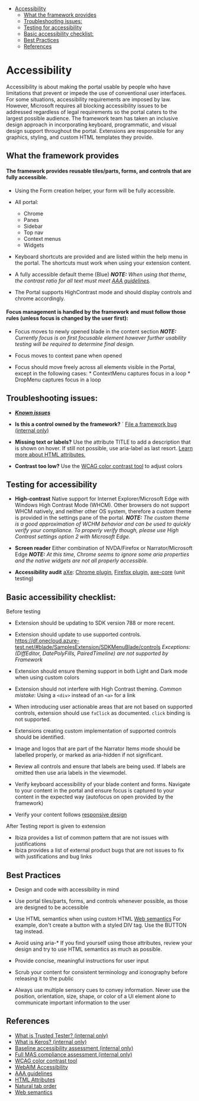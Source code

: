 * [Accessibility](#accessibility)
    * [What the framework provides](#accessibility-what-the-framework-provides)
    * [Troubleshooting issues:](#accessibility-troubleshooting-issues)
    * [Testing for accessibility](#accessibility-testing-for-accessibility)
    * [Basic accessibility checklist:](#accessibility-basic-accessibility-checklist)
    * [Best Practices](#accessibility-best-practices)
    * [References](#accessibility-references)


<a name="accessibility"></a>
# Accessibility

Accessibility is about making the portal usable by people who have limitations that prevent or impede the use of conventional user interfaces. For some situations, accessibility requirements are imposed by law. However, Microsoft requires all blocking accessibility issues to be addressed regardless of legal requirements so the portal caters to the largest possible audience. The framework team has taken an inclusive design approach in incorporating keyboard, programmatic, and visual design support throughout the portal. Extensions are responsible for any graphics, styling, and custom HTML templates they provide.

<a name="accessibility-what-the-framework-provides"></a>
## What the framework provides

<a name="accessibility-what-the-framework-provides-the-framework-provides-reusable-tiles-parts-forms-and-controls-that-are-fully-accessible"></a>
#### The framework provides reusable  tiles/parts, forms, and controls that are fully accessible.

* Using the Form creation helper, your form will be fully accessible.

* All portal:
  * Chrome
  * Panes
  * Sidebar
  * Top nav
  * Context menus
  * Widgets

* Keyboard shortcuts are provided and are listed within the help menu in the portal. The shortcuts must work when using your extension content.

* A fully accessible default theme (Blue)
  _**NOTE:** When using that theme, the contrast ratio for all text must meet <a href="http://www.interactiveaccessibility.com/web-accessibility-guidelines">AAA guidelines</a>._

* The Portal supports HighContrast mode and should display controls and chrome accordingly.

<a name="accessibility-what-the-framework-provides-focus-management-is-handled-by-the-framework-and-must-follow-those-rules-unless-focus-is-changed-by-the-user-first"></a>
#### Focus management is handled by the framework and must follow those rules (unless focus is changed by the user first):

* Focus moves to newly opened blade in the content section
     _**NOTE:** Currently focus is on first focusable element however further usability testing will be required to determine final design._

* Focus moves to context pane when opened

* Focus should move freely across all elements visible in the Portal, except in the following cases:
		* ContextMenu captures focus in a loop
		* DropMenu captures focus in a loop


<a name="accessibility-troubleshooting-issues"></a>
## Troubleshooting issues:
- <a href="http://vstfrd:8080/Azure/RD/_workitems#path=Shared+Queries%2FAUX%2FIbiza%2FAccessibility%2FIbiza+Accessibility+-+Triaged+Active&_a=query">***Known issues*** </a>

- **Is this a control owned by the framework?**
	`	<a href="http://aka.ms/portalfx/accessibility/bug">File a framework bug (internal only)</a>
- **Missing text or labels?**
	Use the attribute TITLE to add a description that is shown on hover. If still not possible, use aria-label as last resort. <a href="http://www.w3schools.com/html/html_attributes.asp">Learn more about HTML attributes.</a>

- **Contrast too low?**
    Use the <a href="http://leaverou.github.io/contrast-ratio/">WCAG color contrast tool</a> to adjust colors

<a name="accessibility-testing-for-accessibility"></a>
## Testing for accessibility

* **High-contrast**
  Native support for Internet Explorer/Microsoft Edge with Windows High Contrast Mode (WHCM).
  Other browsers do not support WHCM natively, and neither other OS system, therefore a custom theme is provided in the settings pane of the portal.
	_**NOTE:** The custom theme is a good approximation of WCHM behavior and can be used to quickly verify your compliance. To properly verify though, please use High Contrast settings option 2 with Microsoft Edge._

* **Screen reader**
  Either combination of NVDA/Firefox or Narrator/Microsoft Edge
	_**NOTE:** At this time, Chrome seems to ignore some aria properties and the native widgets are not all properly accessible._

* **Accessibility audit**
  <a href="http://www.deque.com/products/axe/">aXe</a>: <a href="http://bitly.com/aXe-Chrome">Chrome plugin</a>, <a href="http://bit.ly/aXe-Firefox">Firefox plugin</a>, <a href="https://github.com/dequelabs/axe-core">axe-core</a> (unit testing)


<a name="accessibility-basic-accessibility-checklist"></a>
## Basic accessibility checklist:
Before testing

- Extension should be updating to SDK version 788 or more recent.

- Extension should update to use supported controls.
https://df.onecloud.azure-test.net/#blade/SamplesExtension/SDKMenuBlade/controls
*Exceptions: (DiffEditor, DatePolyFills, PairedTimeline) are not supported by Framework*

- Extension should ensure theming support in both Light and Dark mode when using custom colors

- Extension should not interfere with High Contrast theming.
	*Common mistake*: Using a `<div>` instead of an `<a>` for a link

- When introducing user actionable areas that are not based on supported controls, extension should use `fxClick` as documented. `click` binding is not supported.

- Extensions creating custom implementation of supported controls should be identified.

- Image and logos that are part of the Narrator Items mode should be labelled properly, or marked as aria-hidden if not significant.

- Review all controls and ensure that labels are being used. If labels are omitted then use aria labels in the viewmodel.

- Verify keyboard accessibility of your blade content and forms. Navigate to your content in the portal and ensure focus is captured to your content in the expected way (autofocus on open provided by the framework)

- Verify your content follows [responsive design](top-design-responsive.md)

After Testing report is given to extension
- Ibiza provides a list of common pattern that are not issues with justifications
- Ibiza provides a list of external product bugs that are not issues to fix with justifications and bug links

<a name="accessibility-best-practices"></a>
## Best Practices
* Design and code with accessibility in mind

* Use portal tiles/parts, forms, and controls whenever possible, as those are designed to be accessible

* Use HTML semantics when using custom HTML <a href="http://www.w3schools.com/html/html5_semantic_elements.asp">Web semantics</a>
	For example, don't create a button with a styled DIV tag. Use the BUTTON tag instead.

* Avoid using aria-*
	If you find yourself using those attributes, review your design and try to use HTML semantics as much as possible.


* Provide concise, meaningful instructions for user input

* Scrub your content for consistent terminology and iconography before releasing it to the public

* Always use multiple sensory cues to convey information. Never use the position, orientation, size, shape, or color  of a UI element alone to communicate important information to the user

<a name="accessibility-references"></a>
## References

* <a href="https://www.1eswiki.com/wiki/Trusted_Tester_with_Keros#What_is_Trusted_Tester.3F">What is Trusted Tester? (internal only)</a>
* <a href="https://www.1eswiki.com/wiki/Trusted_Tester_with_Keros#What_is_Keros.3F">What is Keros? (internal only)</a>
* <a href="https://www.1eswiki.com/wiki/Trusted_Tester_with_Keros#What_is_Keros.3F">Baseline accessibility assessment (internal only)</a>
* <a href="https://www.1eswiki.com/wiki/Trusted_Tester_with_Keros#Full_MAS_compliance_assessment">Full MAS compliance assessment (internal only)</a>
* <a href="http://leaverou.github.io/contrast-ratio/">WCAG color contrast tool</a>
* <a href="http://webaim.org/articles/">WebAIM Accessibility</a>
* <a href="http://www.interactiveaccessibility.com/web-accessibility-guidelines">AAA guidelines</a>
* <a href="http://www.w3schools.com/html/html_attributes.asp">HTML Attributes</a>
* <a href="https://www.paciellogroup.com/blog/2014/08/using-the-tabindex-attribute/">Natural tab order</a>
* <a href="http://www.w3schools.com/html/html5_semantic_elements.asp">Web semantics</a>

